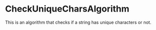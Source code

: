 # CheckUniqueCharsAlgorithm
This is an algorithm that checks if a string has unique characters or not.
